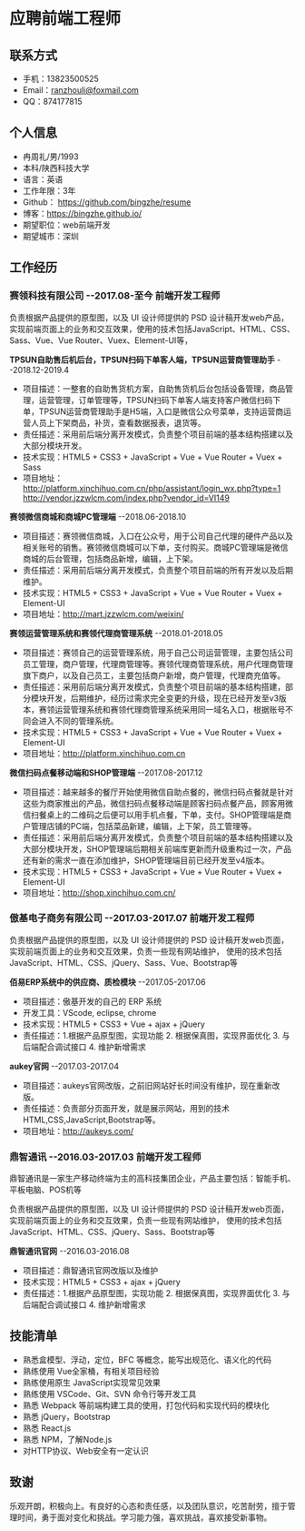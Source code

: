 # 应聘前端工程师

## 联系方式

* 手机：13823500525
* Email：ranzhouli@foxmail.com
* QQ：874177815

## 个人信息

* 冉周礼/男/1993
* 本科/陕西科技大学
* 语言：英语
* 工作年限：3年
* Github： https://github.com/bingzhe/resume
* 博客：https://bingzhe.github.io/
* 期望职位：web前端开发
* 期望城市：深圳

## 工作经历

### 赛领科技有限公司 --2017.08-至今 前端开发工程师

负责根据产品提供的原型图，以及 UI 设计师提供的 PSD 设计稿开发web产品，实现前端页面上的业务和交互效果，使用的技术包括JavaScript、HTML、CSS、Sass、Vue、Vue Router、Vuex、Element-UI等，

**TPSUN自助售后机后台，TPSUN扫码下单客人端，TPSUN运营商管理助手** --2018.12-2019.4

- 项目描述：一整套的自助售货机方案，自助售货机后台包括设备管理，商品管理，运营管理，订单管理等，TPSUN扫码下单客人端支持客户微信扫码下单，TPSUN运营商管理助手是H5端，入口是微信公众号菜单，支持运营商运营人员上下架商品，补货，查看数据报表，退货等。
- 责任描述：采用前后端分离开发模式，负责整个项目前端的基本结构搭建以及大部分模块开发。
- 技术实现：HTML5 + CSS3 + JavaScript + Vue + Vue Router + Vuex + Sass
- 项目地址：
    http://platform.xinchihuo.com.cn/php/assistant/login_wx.php?type=1
    http://vendor.jzzwlcm.com/index.php?vendor_id=VI149

**赛领微信商城和商城PC管理端** --2018.06-2018.10

- 项目描述：赛领微信商城，入口在公众号，用于公司自己代理的硬件产品以及相关账号的销售。赛领微信商城可以下单，支付购买。商城PC管理端是微信商城的后台管理，包括商品新增，编辑，上下架。
- 责任描述：采用前后端分离开发模式，负责整个项目前端的所有开发以及后期维护。
- 技术实现：HTML5 + CSS3 + JavaScript + Vue + Vue Router + Vuex + Element-UI
- 项目地址：http://mart.jzzwlcm.com/weixin/

**赛领运营管理系统和赛领代理商管理系统** --2018.01-2018.05

- 项目描述：赛领自己的运营管理系统，用于自己公司运营管理，主要包括公司员工管理，商户管理，代理商管理等。赛领代理商管理系统，用户代理商管理旗下商户，以及自己员工，主要包括商户新增，商户管理，代理商充值等。
- 责任描述：采用前后端分离开发模式，负责整个项目前端的基本结构搭建，部分模块开发，后期维护，经历过需求完全变更的升级，现在已经开发至v3版本，赛领运营管理系统和赛领代理商管理系统采用同一域名入口，根据账号不同会进入不同的管理系统。
- 技术实现：HTML5 + CSS3 + JavaScript + Vue + Vue Router + Vuex + Element-UI
- 项目地址：http://platform.xinchihuo.com.cn

**微信扫码点餐移动端和SHOP管理端** --2017.08-2017.12

- 项目描述：越来越多的餐厅开始使用微信自助点餐的，微信扫码点餐就是针对这些为商家推出的产品，微信扫码点餐移动端是顾客扫码点餐产品，顾客用微信扫餐桌上的二维码之后便可以用手机点餐，下单，支付。SHOP管理端是商户管理店铺的PC端，包括菜品新建，编辑，上下架，员工管理等。
- 责任描述：采用前后端分离开发模式，负责整个项目前端的基本结构搭建以及大部分模块开发，SHOP管理端后期相关前端库更新而升级重构过一次，产品还有新的需求一直在添加维护，SHOP管理端目前已经开发至v4版本。
- 技术实现：HTML5 + CSS3 + JavaScript + Vue + Vue Router + Vuex + Element-UI
- 项目地址：http://shop.xinchihuo.com.cn/

### 傲基电子商务有限公司 --2017.03-2017.07 前端开发工程师

负责根据产品提供的原型图，以及 UI 设计师提供的 PSD 设计稿开发web页面，实现前端页面上的业务和交互效果，负责一些现有网站维护，
使用的技术包括JavaScript、HTML、CSS、jQuery、Sass、Vue、Bootstrap等

**佰易ERP系统中的供应商、质检模块** --2017.05-2017.06

- 项目描述：傲基开发的自己的 ERP 系统
- 开发工具：VScode, eclipse, chrome
- 技术实现：HTML5 + CSS3 + Vue + ajax + jQuery
- 责任描述：1.根据产品原型图，实现功能 2. 根据保真图，实现界面优化 3. 与后端配合调试接口 4. 维护新增需求

**aukey官网** --2017.03-2017.04

- 项目描述：aukeys官网改版，之前旧网站好长时间没有维护，现在重新改版。
- 责任描述：负责部分页面开发，就是展示网站，用到的技术HTML,CSS,JavaScript,Bootstrap等。
- 项目地址：http://aukeys.com/

### 鼎智通讯 --2016.03-2017.03 前端开发工程师

鼎智通讯是一家生产移动终端为主的高科技集团企业，产品主要包括：智能手机、平板电脑、POS机等

负责根据产品提供的原型图，以及 UI 设计师提供的 PSD 设计稿开发web页面，实现前端页面上的业务和交互效果，负责一些现有网站维护，
使用的技术包括JavaScript、HTML、CSS、jQuery、Sass、Bootstrap等

**鼎智通讯官网** --2016.03-2016.08

- 项目描述：鼎智通讯官网改版以及维护
- 技术实现：HTML5 + CSS3 + ajax + jQuery
- 责任描述：1.根据产品原型图，实现功能 2. 根据保真图，实现界面优化 3. 与后端配合调试接口 4. 维护新增需求


## 技能清单

* 熟悉盒模型、浮动，定位，BFC 等概念，能写出规范化、语义化的代码
* 熟练使用 Vue全家桶，有相关项目经验
* 熟练使用原生 JavaScript实现常见效果
* 熟练使用 VSCode、Git、SVN 命令行等开发工具
* 熟悉 Webpack 等前端构建工具的使用，打包代码和实现代码的模块化
* 熟悉 jQuery，Bootstrap
* 熟悉 React.js
* 熟悉 NPM，了解Node.js
* 对HTTP协议、Web安全有一定认识

## 致谢
乐观开朗，积极向上。有良好的心态和责任感，以及团队意识，吃苦耐劳，擅于管理时间，勇于面对变化和挑战。学习能力强，喜欢挑战，喜欢接受新事物。
